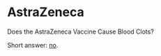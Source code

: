 # AstraZeneca
Does the AstraZeneca Vaccine Cause Blood Clots?

Short answer: [no](https://htmlpreview.github.io/?https://github.com/djschoo/AstraZeneca/blob/main/AstraZeneca.html).
